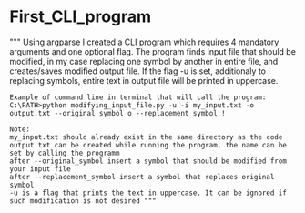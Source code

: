 # First_CLI_program

""" Using argparse I created a CLI program which requires 4 mandatory arguments and one optional flag.
    The program finds input file that should be modified, in my case replacing one symbol by another in entire file, 
    and creates/saves modified output file. 
    If the flag -u is set, additionaly to replacing symbols, entire text in output file will be printed in uppercase. 

    Example of command line in terminal that will call the program:
    C:\PATH>python modifying_input_file.py -u -i my_input.txt -o output.txt --original_symbol o --replacement_symbol !

    Note:
    my_input.txt should already exist in the same directory as the code
    output.txt can be created while running the program, the name can be set by calling the programm 
    after --original_symbol insert a symbol that should be modified from your input file
    after --replacement_symbol insert a symbol that replaces original symbol
    -u is a flag that prints the text in uppercase. It can be ignored if such modification is not desired """
    
